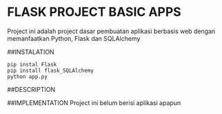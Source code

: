 # FLASK PROJECT BASIC APPS

Project ini adalah project dasar pembuatan aplikasi berbasis web dengan memanfaatkan Python, Flask dan SQLAlchemy

##INSTALATION

```
pip instal Flask
pip install flask_SQLAlchemy
python app.py
```

##DESCRIPTION


##IMPLEMENTATION
Project ini belum berisi aplikasi apapun
